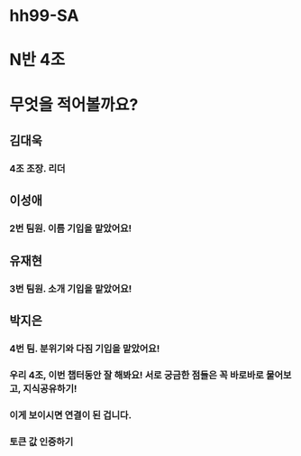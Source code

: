 ﻿# hh99-SA
# N반 4조
# 무엇을 적어볼까요?
## 김대욱
### 4조 조장. 리더
## 이성애 
### 2번 팀원. 이름 기입을 맡았어요!
## 유재현
### 3번 팀원. 소개 기입을 맡았어요!
## 박지은
### 4번 팀. 분위기와 다짐 기입을 맡았어요!

### 우리 4조, 이번 챕터동안 잘 해봐요! 서로 궁금한 점들은 꼭 바로바로 물어보고, 지식공유하기!


### 이게 보이시면 연결이 된 겁니다.

### 토큰 값 인증하기
